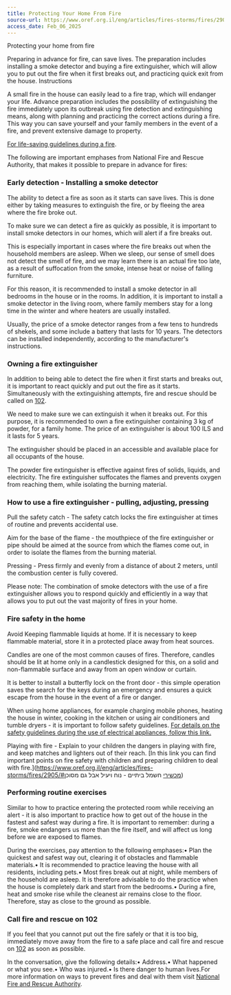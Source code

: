 ```yaml
---
title: Protecting Your Home From Fire
source-url: https://www.oref.org.il/eng/articles/fires-storms/fires/2904
access_date: Feb_06_2025
---
```


Protecting your home from fire

Preparing in advance for fire, can save lives. The preparation includes installing a smoke detector and buying a fire extinguisher, which will allow you to put out the fire when it first breaks out, and practicing quick exit from the house. Instructions
 

A small fire in the house can easily lead to a fire trap, which will endanger your life. Advance preparation includes the possibility of extinguishing the fire immediately upon its outbreak using fire detection and extinguishing means, along with planning and practicing the correct actions during a fire. This way you can save yourself and your family members in the event of a fire, and prevent extensive damage to property.

[For life-saving guidelines during a fire](https://www.oref.org.il/eng/articles/fires-storms/fires/2900/).

The following are important emphases from National Fire and Rescue Authority, that makes it possible to prepare in advance for fires:

### Early detection - Installing a smoke detector

The ability to detect a fire as soon as it starts can save lives. This is done either by taking measures to extinguish the fire, or by fleeing the area where the fire broke out.

To make sure we can detect a fire as quickly as possible, it is important to install smoke detectors in our homes, which will alert if a fire breaks out.

This is especially important in cases where the fire breaks out when the household members are asleep. When we sleep, our sense of smell does not detect the smell of fire, and we may learn there is an actual fire too late, as a result of suffocation from the smoke, intense heat or noise of falling furniture.

For this reason, it is recommended to install a smoke detector in all bedrooms in the house or in the rooms. In addition, it is important to install a smoke detector in the living room, where family members stay for a long time in the winter and where heaters are usually installed.

Usually, the price of a smoke detector ranges from a few tens to hundreds of shekels, and some include a battery that lasts for 10 years. The detectors can be installed independently, according to the manufacturer's instructions.

### Owning a fire extinguisher

In addition to being able to detect the fire when it first starts and breaks out, it is important to react quickly and put out the fire as it starts. Simultaneously with the extinguishing attempts, fire and rescue should be called on [102](tel:102).

We need to make sure we can extinguish it when it breaks out. For this purpose, it is recommended to own a fire extinguisher containing 3 kg of powder, for a family home. The price of an extinguisher is about 100 ILS and it lasts for 5 years.

The extinguisher should be placed in an accessible and available place for all occupants of the house.

The powder fire extinguisher is effective against fires of solids, liquids, and electricity. The fire extinguisher suffocates the flames and prevents oxygen from reaching them, while isolating the burning material.

### How to use a fire extinguisher - pulling, adjusting, pressing

Pull the safety catch - The safety catch locks the fire extinguisher at times of routine and prevents accidental use.

Aim for the base of the flame - the mouthpiece of the fire extinguisher or pipe should be aimed at the source from which the flames come out, in order to isolate the flames from the burning material.

Pressing - Press firmly and evenly from a distance of about 2 meters, until the combustion center is fully covered.

Please note: The combination of smoke detectors with the use of a fire extinguisher allows you to respond quickly and efficiently in a way that allows you to put out the vast majority of fires in your home.

### Fire safety in the home

Avoid Keeping flammable liquids at home. If it is necessary to keep flammable material, store it in a protected place away from heat sources.

Candles are one of the most common causes of fires. Therefore, candles should be lit at home only in a candlestick designed for this, on a solid and non-flammable surface and away from an open window or curtain.

It is better to install a butterfly lock on the front door - this simple operation saves the search for the keys during an emergency and ensures a quick escape from the house in the event of a fire or danger.

When using home appliances, for example charging mobile phones, heating the house in winter, cooking in the kitchen or using air conditioners and tumble dryers - it is important to follow safety guidelines. [For details on the safety guidelines during the use of electrical appliances, follow this link.](https://www.oref.org.il/eng/articles/fires-storms/fires/2905/)

Playing with fire - Explain to your children the dangers in playing with fire, and keep matches and lighters out of their reach. [In this link you can find important points on fire safety with children and preparing children to deal with fire.](https://www.oref.org.il/eng/articles/fires-storms/fires/2905/#מכשירי חשמל ביתיים - נוח ויעיל אבל גם מסוכן)

### Performing routine exercises

Similar to how to practice entering the protected room while receiving an alert - it is also important to practice how to get out of the house in the fastest and safest way during a fire. It is important to remember: during a fire, smoke endangers us more than the fire itself, and will affect us long before we are exposed to flames.

During the exercises, pay attention to the following emphases:• Plan the quickest and safest way out, clearing it of obstacles and flammable materials.• It is recommended to practice leaving the house with all residents, including pets.• Most fires break out at night, while members of the household are asleep. It is therefore advisable to do the practice when the house is completely dark and start from the bedrooms.• During a fire, heat and smoke rise while the cleanest air remains close to the floor. Therefore, stay as close to the ground as possible.

### Call fire and rescue on 102

If you feel that you cannot put out the fire safely or that it is too big, immediately move away from the fire to a safe place and call fire and rescue on [102](tel:102) as soon as possible.

In the conversation, give the following details:• Address.• What happened or what you see.• Who was injured.• Is there danger to human lives.For more information on ways to prevent fires and deal with them visit [National Fire and Rescue Authority](https://www.gov.il/en/departments/informationtype/?OfficeId=182e15d2-c8d7-403f-9f30-b3e4df8e5e68&topic=e66ebf32-2832-4d77-9440-0d8341a8bcb9&skip=0&limit=10).